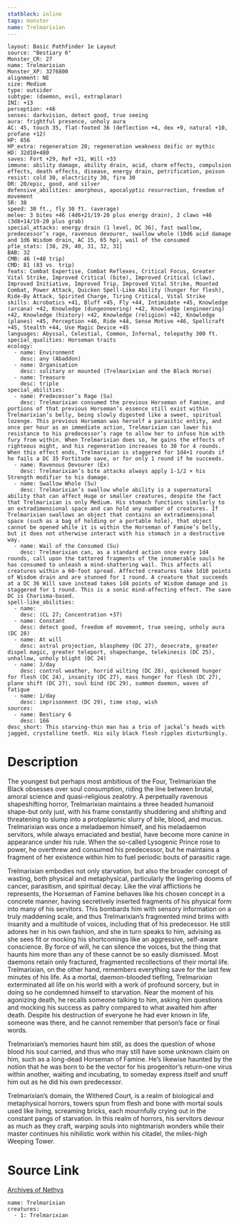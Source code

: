 ```yaml
---
statblock: inline
tags: monster
name: Trelmarixian
---
```

```statblock
layout: Basic Pathfinder 1e Layout
source: "Bestiary 6"
Monster_CR: 27
name: Trelmarixian
Monster_XP: 3276800
alignment: NE
size: Medium
type: outsider
subtype: (daemon, evil, extraplanar)
INI: +13
perception: +46
senses: darkvision, detect good, true seeing
aura: frightful presence, unholy aura
AC: 45, touch 35, flat-footed 36 (deflection +4, dex +9, natural +10, profane +12)
HP: 656
HP_extra: regeneration 20; regeneration weakness deific or mythic
HD: 32d10+480
saves: Fort +29, Ref +31, Will +33
immune: ability damage, ability drain, acid, charm effects, compulsion effects, death effects, disease, energy drain, petrification, poison
resist: cold 30, electricity 30, fire 30
DR: 20/epic, good, and silver
defensive_abilities: amorphous, apocalyptic resurrection, freedom of movement
SR: 38
speed: 30 ft., fly 30 ft. (average)
melee: 3 bites +46 (4d6+21/19-20 plus energy drain), 2 claws +46 (3d8+14/19-20 plus grab)
special_attacks: energy drain (1 level, DC 36), fast swallow, predecessor’s rage, ravenous devourer, swallow whole (10d6 acid damage and 1d6 Wisdom drain, AC 15, 65 hp), wail of the consumed
pf1e_stats: [38, 29, 40, 31, 32, 31]
BAB: 32
CMB: 46 (+48 trip)
CMD: 81 (83 vs. trip)
feats: Combat Expertise, Combat Reflexes, Critical Focus, Greater Vital Strike, Improved Critical (bite), Improved Critical (claw), Improved Initiative, Improved Trip, Improved Vital Strike, Mounted Combat, Power Attack, Quicken Spell-Like Ability (hunger for flesh), Ride-By Attack, Spirited Charge, Tiring Critical, Vital Strike
skills: Acrobatics +41, Bluff +45, Fly +44, Intimidate +45, Knowledge (arcana) +42, Knowledge (dungeoneering) +42, Knowledge (engineering) +42, Knowledge (history) +42, Knowledge (religion) +42, Knowledge (planes) +45, Perception +46, Ride +44, Sense Motive +46, Spellcraft +45, Stealth +44, Use Magic Device +45
languages: Abyssal, Celestial, Common, Infernal, telepathy 300 ft.
special_qualities: Horseman traits
ecology:
  - name: Environment
    desc: any (Abaddon)
  - name: Organisation
    desc: solitary or mounted (Trelmarixian and the Black Horse)
  - name: Treasure
    desc: triple
special_abilities:
  - name: Predecessor’s Rage (Su)
    desc: Trelmarixian consumed the previous Horseman of Famine, and portions of that previous Horseman’s essence still exist within Trelmarixian’s belly, being slowly digested like a sweet, spiritual lozenge. This previous Horseman was herself a parasitic entity, and once per hour as an immediate action, Trelmarixian can lower his resistance to his predecessor’s rage to allow her to infuse him with fury from within. When Trelmarixian does so, he gains the effects of righteous might, and his regeneration increases to 30 for 4 rounds. When this effect ends, Trelmarixian is staggered for 1d4+1 rounds if he fails a DC 35 Fortitude save, or for only 1 round if he succeeds.
  - name: Ravenous Devourer (Ex)
    desc: Trelmarixian’s bite attacks always apply 1-1/2 × his Strength modifier to his damage.
  - name: Swallow Whole (Su)
    desc: Trelmarixian’s swallow whole ability is a supernatural ability that can affect Huge or smaller creatures, despite the fact that Trelmarixian is only Medium. His stomach functions similarly to an extradimensional space and can hold any number of creatures. If Trelmarixian swallows an object that contains an extradimensional space (such as a bag of holding or a portable hole), that object cannot be opened while it is within the Horseman of Famine’s belly, but it does not otherwise interact with his stomach in a destructive way.
  - name: Wail of the Consumed (Su)
    desc: Trelmarixian can, as a standard action once every 1d4 rounds, call upon the tattered fragments of the innumerable souls he has consumed to unleash a mind-shattering wail. This affects all creatures within a 60-foot spread. Affected creatures take 1d10 points of Wisdom drain and are stunned for 1 round. A creature that succeeds at a DC 36 Will save instead takes 1d4 points of Wisdom damage and is staggered for 1 round. This is a sonic mind-affecting effect. The save DC is Charisma-based.
spell-like_abilities:
  - name:
    desc: (CL 27; Concentration +37)
  - name: Constant
    desc: detect good, freedom of movement, true seeing, unholy aura (DC 28)
  - name: At will
    desc: astral projection, blasphemy (DC 27), desecrate, greater dispel magic, greater teleport, shapechange, telekinesis (DC 25), unhallow, unholy blight (DC 24)
  - name: 3/day
    desc: control weather, horrid wilting (DC 28), quickened hunger for flesh (DC 24), insanity (DC 27), mass hunger for flesh (DC 27), plane shift (DC 27), soul bind (DC 29), summon daemon, waves of fatigue
  - name: 1/day
    desc: imprisonment (DC 29), time stop, wish
sources:
  - name: Bestiary 6
    desc: 166
desc_short: This starving-thin man has a trio of jackal’s heads with jagged, crystalline teeth. His oily black flesh ripples disturbingly.
```
# Description
The youngest but perhaps most ambitious of the Four, Trelmarixian the Black obsesses over soul consumption, riding the line between brutal, amoral science and quasi-religious zealotry. A perpetually ravenous shapeshifting horror, Trelmarixian maintains a three headed humanoid shape-but only just, with his frame constantly shuddering and shifting and threatening to slump into a protoplasmic slurry of bile, blood, and mucus. Trelmarixian was once a meladaemon himself, and his meladaemon servitors, while always emaciated and bestial, have become more canine in appearance under his rule. When the so-called Lysogenic Prince rose to power, he overthrew and consumed his predecessor, but he maintains a fragment of her existence within him to fuel periodic bouts of parasitic rage. 

Trelmarixian embodies not only starvation, but also the broader concept of wasting, both physical and metaphysical, particularly the lingering dooms of cancer, parasitism, and spiritual decay. Like the viral afflictions he represents, the Horseman of Famine behaves like his chosen concept in a concrete manner, having secretively inserted fragments of his physical form into many of his servitors. This bombards him with sensory information on a truly maddening scale, and thus Trelmarixian’s fragmented mind brims with insanity and a multitude of voices, including that of his predecessor. He still adores her in his own fashion, and she in turn speaks to him, advising as she sees fit or mocking his shortcomings like an aggressive, self-aware conscience. By force of will, he can silence the voices, but the thing that haunts him more than any of these cannot be so easily dismissed. Most daemons retain only fractured, fragmented recollections of their mortal life. Trelmarixian, on the other hand, remembers everything save for the last few minutes of his life. As a mortal, daemon-blooded tiefling, Trelmarixian exterminated all life on his world with a work of profound sorcery, but in doing so he condemned himself to starvation. Near the moment of his agonizing death, he recalls someone talking to him, asking him questions and mocking his success as paltry compared to what awaited him after death. Despite his destruction of everyone he had ever known in life, someone was there, and he cannot remember that person’s face or final words. 

Trelmarixian’s memories haunt him still, as does the question of whose blood his soul carried, and thus who may still have some unknown claim on him, such as a long-dead Horseman of Famine. He’s likewise haunted by the notion that he was born to be the vector for his progenitor’s return-one virus within another, waiting and incubating, to someday express itself and snuff him out as he did his own predecessor. 

Trelmarixian’s domain, the Withered Court, is a realm of biological and metaphysical horrors, towers spun from flesh and bone with mortal souls used like living, screaming bricks, each mournfully crying out in the constant pangs of starvation. In this realm of horrors, his servitors devour as much as they craft, warping souls into nightmarish wonders while their master continues his nihilistic work within his citadel, the miles-high Weeping Tower.
# Source Link
[Archives of Nethys](https://aonprd.com/MonsterDisplay.aspx?ItemName=Trelmarixian)
```encounter-table
name: Trelmarixian
creatures:
  - 1: Trelmarixian
```
